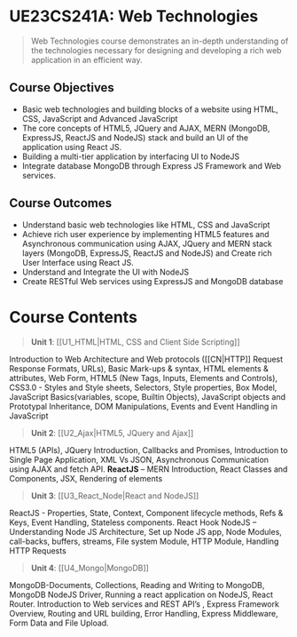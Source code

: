 # UE23CS241A: Web Technologies

> Web Technologies course demonstrates an in-depth understanding of the technologies necessary for designing and developing a rich web application in an efficient way.

## Course Objectives

- Basic web technologies and building blocks of a website using HTML, CSS, JavaScript and Advanced JavaScript
- The core concepts of HTML5, JQuery and AJAX, MERN (MongoDB, ExpressJS, ReactJS and NodeJS) stack and build an UI of the application using React JS.
- Building a multi-tier application by interfacing UI to NodeJS
- Integrate database MongoDB through Express JS Framework and Web services.

## Course Outcomes

- Understand basic web technologies like HTML, CSS and JavaScript
- Achieve rich user experience by implementing HTML5 features and Asynchronous communication using AJAX, JQuery and MERN stack layers (MongoDB, ExpressJS, ReactJS and NodeJS) and Create rich User Interface using React JS.
- Understand and Integrate the UI with NodeJS
- Create RESTful Web services using ExpressJS and MongoDB database

# Course Contents

> **Unit 1**: [[U1_HTML|HTML, CSS and Client Side Scripting]]

Introduction to Web Architecture and Web protocols ([[CN|HTTP]] Request Response Formats, URLs), Basic Mark-ups & syntax, HTML elements & attributes, Web Form, HTML5 (New Tags, Inputs, Elements and Controls), CSS3.0 - Styles and Style sheets, Selectors, Style properties, Box Model, JavaScript Basics(variables, scope, Builtin Objects), JavaScript objects and Prototypal Inheritance, DOM Manipulations, Events and Event Handling in JavaScript

> **Unit 2**: [[U2_Ajax|HTML5, JQuery and Ajax]]

HTML5 (APIs), JQuery Introduction, Callbacks and Promises, Introduction to Single Page Application, XML Vs JSON, Asynchronous Communication using AJAX and fetch API. **ReactJS** – MERN Introduction, React Classes and Components, JSX, Rendering of elements

> **Unit 3**: [[U3_React_Node|React and NodeJS]]

ReactJS - Properties, State, Context, Component lifecycle methods, Refs & Keys, Event Handling, Stateless components. React Hook NodeJS – Understanding Node JS Architecture, Set up Node JS app, Node Modules, call-backs, buffers, streams, File system Module, HTTP Module, Handling HTTP Requests

>**Unit 4**: [[U4_Mongo|MongoDB]]

MongoDB-Documents, Collections, Reading and Writing to MongoDB, MongoDB NodeJS Driver, Running a react application on NodeJS, React Router. Introduction to Web services and REST API’s , Express Framework Overview, Routing and URL building, Error Handling, Express Middleware, Form Data and File Upload.
